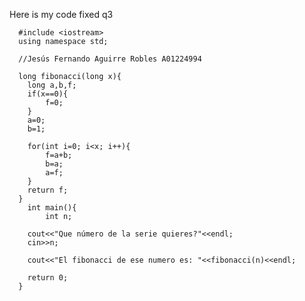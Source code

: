 Here is my code fixed
q3


      #include <iostream>
      using namespace std;
      
      //Jesús Fernando Aguirre Robles A01224994
      
      long fibonacci(long x){
      	long a,b,f;
      	if(x==0){
      		f=0;
      	}
      	a=0;
      	b=1;
      
      	for(int i=0; i<x; i++){
      		f=a+b;
      		b=a;
      		a=f;
      	}
      	return f;
      }
      	int main(){
      		int n;
      		
      	cout<<"Que número de la serie quieres?"<<endl;
      	cin>>n;
      	
      	cout<<"El fibonacci de ese numero es: "<<fibonacci(n)<<endl;
      	
      	return 0;
      }
